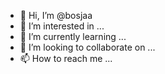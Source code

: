 - 👋 Hi, I’m @bosjaa
- 👀 I’m interested in ...
- 🌱 I’m currently learning ...
- 💞️ I’m looking to collaborate on ...
- 📫 How to reach me ...

<!---
bosjaa/bosjaa is a ✨ special ✨ repository because its `README.md` (this file) appears on your GitHub profile.
You can click the Preview link to take a look at your changes.
--->
